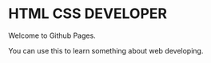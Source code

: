 # HTML CSS DEVELOPER

Welcome to Github Pages.

You can use this to learn something about web developing.
